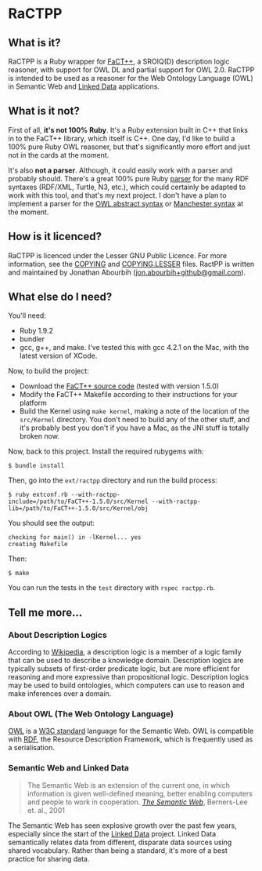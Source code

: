 RaCTPP
======

What is it?
-----------
RaCTPP is a Ruby wrapper for [FaCT++](http://code.google.com/p/factplusplus/), a SROIQ(D) description logic reasoner, with support for OWL DL and partial support for OWL 2.0. RaCTPP is intended to be used as a reasoner for the Web Ontology Language (OWL) in Semantic Web and [Linked Data](http://linkeddata.org) applications.

What is it not?
---------------
First of all, **it's not 100% Ruby**. It's a Ruby extension built in C++ that links in to the FaCT++ library, which itself is C++. One day, I'd like to build a 100% pure Ruby OWL reasoner, but that's significantly more effort and just not in the cards at the moment.

It's also **not a parser**. Although, it could easily work with a parser and probably should. There's a great 100% pure Ruby [parser](/bendiken/rdf) for the many RDF syntaxes (RDF/XML, Turtle, N3, etc.), which could certainly be adapted to work with this tool, and that's my next project. I don't have a plan to implement a parser for the [OWL abstract syntax](http://www.w3.org/TR/owl-semantics/syntax.html) or [Manchester syntax](http://www.w3.org/TR/owl2-manchester-syntax/) at the moment.

How is it licenced?
--------------------
RaCTPP is licenced under the Lesser GNU Public Licence. For more information, see the [COPYING](/jonbca/ractpp/blob/master/COPYING) and [COPYING.LESSER](/jonbca/ractpp/blob/master/COPYING.LESSER) files. RactPP is written and maintained by Jonathan Abourbih (jon.abourbih+github@gmail.com).

What else do I need?
--------------------
You'll need:

  *  Ruby 1.9.2
  *  bundler
  *  gcc, g++, and make. I've tested this with gcc 4.2.1 on the Mac, with the latest version of XCode.

Now, to build the project:

  * Download the [FaCT++ source code](http://code.google.com/p/factplusplus/) (tested with version 1.5.0)
  * Modify the FaCT++ Makefile according to their instructions for your platform
  * Build the Kernel using `make kernel`, making a note of the location of the `src/Kernel` directory. You don't need to build any of the other stuff, and it's probably best you don't if you have a Mac, as the JNI stuff is totally broken now.

Now, back to this project. Install the required rubygems with:

    $ bundle install

Then, go into the `ext/ractpp` directory and run the build process:

    $ ruby extconf.rb --with-ractpp-include=/path/to/FaCT++-1.5.0/src/Kernel --with-ractpp-lib=/path/to/FaCT++-1.5.0/src/Kernel/obj

You should see the output:

    checking for main() in -lKernel... yes
    creating Makefile

Then:

    $ make

You can run the tests in the `test` directory with `rspec ractpp.rb`.

Tell me more...
---------------
### About Description Logics
According to [Wikipedia](http://en.wikipedia.org/wiki/Description_logics), a description logic is a member of a logic family that can be used to describe a knowledge domain. Description logics are typically subsets of first-order predicate logic, but are more efficient for reasoning and more expressive than propositional logic. Description logics may be used to build ontologies, which computers can use to reason and make inferences over a domain.

### About OWL (The Web Ontology Language)
[OWL](http://en.wikipedia.org/wiki/Web_Ontology_Language) is a [W3C standard](http://www.w3.org/TR/owl2-overview/) language for the Semantic Web. OWL is compatible with [RDF](http://www.w3.org/TR/rdf-primer/), the Resource Description Framework, which is frequently used as a serialisation.

### Semantic Web and Linked Data
> The Semantic Web is an extension of the current one, in which information is given well-defined meaning, better enabling computers and people to work in cooperation. [_The Semantic Web_](http://www.sciam.com/article.cfm?articleID=00048144-10D2-1C70-84A9809EC588EF21), Berners-Lee et. al., 2001

The Semantic Web has seen explosive growth over the past few years, especially since the start of the [Linked Data](http://linkeddata.org) project. Linked Data semantically relates data from different, disparate data sources using shared vocabulary. Rather than being a standard, it's more of a best practice for sharing data.
